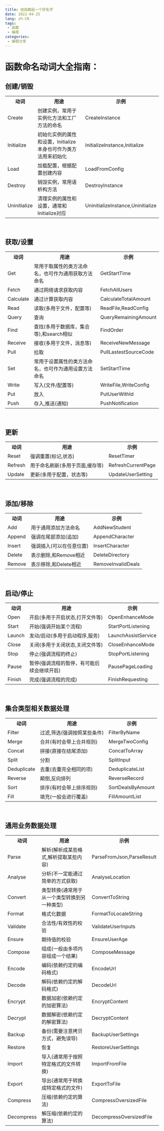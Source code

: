 ```yaml
---
title: 给函数起一个好名字
date: 2022-04-25
lang: zh-CN
tags:
 - 函数
 - 编程
categories:
 - 编程分享
---
```



# 函数命名动词大全指南：


## 创建/销毁
<table class="table table-bordered table-striped table-condensed">
   <tr>
      <th>动词</th>
      <th>用途</th>
      <th>示例</th>
   </tr>
   <tr>
      <td>Create</td>
      <td>创建实例，常用于实例化方法和工厂方法的命名</td>
      <td>CreateInstance</td>
   </tr>
   <tr>
      <td>Initialize</td>
      <td>初始化实例的属性和设置，Initialize本身也可作为类方法用来初始化</td>
      <td>InitializeInstance,Initialize</td>
   </tr>
   <tr>
      <td>Load</td>
      <td>加载配置，根据配置创建内容</td>
      <td>LoadFromConfig</td>
   </tr>
   <tr>
      <td>Destroy</td>
      <td>销毁实例，常用语析构方法</td>
      <td>DestroyInstance</td>
   </tr>
   <tr>
      <td>Uninitialize</td>
      <td>清理实例的属性和设置，通常和Initialize对应</td>
      <td>UninitializeInstance,Uninitialize</td>
   </tr>
</table>
<br>

## 获取/设置
<table class="table table-bordered table-striped table-condensed">
   <tr>
      <th>动词</th>
      <th>用途</th>
      <th>示例</th>
   </tr>
   <tr>
      <td>Get</td>
      <td>常用于取属性的类方法命名，也可作为通用获取方法命名</td>
      <td>GetStartTime</td>
   </tr>
   <tr>
      <td>Fetch</td>
      <td>通过网络请求获取内容</td>
      <td>FetchAllUsers</td>
   </tr>
   <tr>
      <td>Calculate</td>
      <td>通过计算获取内容</td>
      <td>CalculateTotalAmount</td>
   </tr>
   <tr>
      <td>Read</td>
      <td>读取(多用于文件，配置等)</td>
      <td>ReadFile,ReadConfig</td>
   </tr>
   <tr>
      <td>Query</td>
      <td>查询</td>
      <td>QueryRemainingAmount</td>
   </tr>
   <tr>
      <td>Find</td>
      <td>查找(多用于数据库，集合等),和search相似</td>
      <td>FindOrder</td>
   <tr>
      <td>Receive</td>
      <td>接收(多用于文件，消息等)</td>
      <td>ReceiveNewMessage</td>
   </tr>
   <tr>
      <td>Pull</td>
      <td>拉取</td>
      <td>PullLastestSourceCode</td>
   </tr>
      <tr>
      <td>Set</td>
      <td>常用于设置属性的类方法命名，也可作为通用设置方法命名</td>
      <td>SetStartTime</td>
   </tr>
   <tr>
      <td>Write</td>
      <td>写入(文件/配置等)</td>
      <td>WriteFile,WriteConfig</td>
   </tr>
   <tr>
      <td>Put</td>
      <td>放入</td>
      <td>PutUserWithId</td>
   </tr>
   <tr>
      <td>Push</td>
      <td>存入,推送(通知)</td>
      <td>PushNotification</td>
   </tr>
</table>
<br>

## 更新
<table class="table table-bordered table-striped table-condensed">
   <tr>
      <th>动词</th>
      <th>用途</th>
      <th>示例</th>
   </tr>
   <tr>
      <td>Reset</td>
      <td>强调重置(标记,状态)</td>
      <td>ResetTimer</td>
   </tr>
   <tr>
      <td>Refresh</td>
      <td>用于命名刷新(多用于页面,缓存等)</td>
      <td>RefreshCurrentPage</td>
   </tr>
   <tr>
      <td>Update</td>
      <td>更新(多用于配置，状态等)</td>
      <td>UpdateUserSetting</td>
   </tr>
</table>
<br>

## 添加/移除
<table class="table table-bordered table-striped table-condensed">
   <tr>
      <th>动词</th>
      <th>用途</th>
      <th>示例</th>
   </tr>
   <tr>
      <td>Add</td>
      <td>用于通用添加方法命名</td>
      <td>AddNewStudent</td>
   </tr>
   <tr>
      <td>Append</td>
      <td>强调在尾部添加(追加)</td>
      <td>AppendCharacter</td>
   </tr>
   <tr>
      <td>Insert</td>
      <td>强调插入(可以在任意位置)</td>
      <td>InsertCharacter</td>
   </tr>
   <tr>
      <td>Delete</td>
      <td>表示删除,和Remove相近</td>
      <td>DeleteDirectory</td>
   </tr>
   <tr>
      <td>Remove</td>
      <td>表示移除,和Delete相近</td>
      <td>RemoveInvalidDeals</td>
   </tr>
</table>
<br>

## 启动/停止
<table class="table table-bordered table-striped table-condensed">
   <tr>
      <th>动词</th>
      <th>用途</th>
      <th>示例</th>
   </tr>
   <tr>
      <td>Open</td>
      <td>开启(多用于开启状态,打开文件等)</td>
      <td>OpenEnhanceMode</td>
   </tr>
   <tr>
      <td>Start</td>
      <td>开始(强调开始某个流程)</td>
      <td>StartPortListening</td>
   </tr>
   <tr>
      <td>Launch</td>
      <td>发动/启动(多用于启动程序,服务)</td>
      <td>LaunchAssistService</td>
   </tr>
   <tr>
      <td>Close</td>
      <td>关闭(多用于关闭状态,关闭文件等)</td>
      <td>CloseEnhanceMode</td>
   </tr>
   <tr>
      <td>Stop</td>
      <td>停止(强调流程的终止)</td>
      <td>StopPortListening</td>
   </tr>
   <tr>
      <td>Pause</td>
      <td>暂停(强调流程的暂停，有可能后续会继续开启)</td>
      <td>PausePageLoading</td>
   </tr>
   <tr>
      <td>Finish</td>
      <td>完成(强调流程的完成)</td>
      <td>FinishRequesting</td>
   </tr>
</table>
<br>

## 集合类型相关数据处理
<table class="table table-bordered table-striped table-condensed">
   <tr>
      <th>动词</th>
      <th>用途</th>
      <th>示例</th>
   </tr>
   <tr>
      <td>Filter</td>
      <td>过滤,筛选(强调按照某些条件)</td>
      <td>FilterByName</td>
   </tr>
   <tr>
      <td>Merge</td>
      <td>合并(有时会带上合并规则)</td>
      <td>MergeTwoConfig</td>
   </tr>
   <tr>
      <td>Concat</td>
      <td>拼接(直接在结尾添加)</td>
      <td>ConcatToArray</td>
   </tr>
   <tr>
      <td>Split</td>
      <td>分割</td>
      <td>SplitInput</td>
   </tr>
   <tr>
      <td>Deduplicate</td>
      <td>去重(去重完全相同的项)</td>
      <td>DeduplicateList</td>
   </tr>
   <tr>
      <td>Reverse</td>
      <td>颠倒,反向排列</td>
      <td>ReverseRecord</td>
   </tr>
   <tr>
      <td>Sort</td>
      <td>排序(有时会带上排序规则)</td>
      <td>SortDealsByAmount</td>
   </tr>
   <tr>
      <td>Fill</td>
      <td>填充(一般会进行覆盖)</td>
      <td>FillAmountList</td>
   </tr>
</table>
<br>

## 通用业务数据处理
<table class="table table-bordered table-striped table-condensed">
   <tr>
      <th>动词</th>
      <th>用途</th>
      <th>示例</th>
   </tr>
   <tr>
      <td>Parse</td>
      <td>解析(解析成某些格式,解析提取某些内容)</td>
      <td>ParseFromJson,ParseResult</td>
   </tr>
   <tr>
      <td>Analyse</td>
      <td>分析(不一定能通过简单的方式获取)</td>
      <td>AnalyseLocation</td>
   </tr>
   <tr>
      <td>Convert</td>
      <td>类型转换(通常用于从一个类型转换到另一种类型)</td>
      <td>ConvertToString</td>
   </tr>
   <tr>
      <td>Format</td>
      <td>格式化数据</td>
      <td>FormatToLocaleString</td>
   </tr>
   <tr>
      <td>Validate</td>
      <td>合法性/有效性的校验</td>
      <td>ValidateUserInputs</td>
   </tr>
   <tr>
      <td>Ensure</td>
      <td>期待值的校验</td>
      <td>EnsureUserAge</td>
   </tr>
   <tr>
      <td>Compose</td>
      <td>组成(一般由多项内容组成一个结果)</td>
      <td>ComposeMessage</td>
   </tr>
   <tr>
      <td>Encode</td>
      <td>编码(依赖约定的编码格式)</td>
      <td>EncodeUrl</td>
   </tr>
   <tr>
      <td>Decode</td>
      <td>解码(依赖约定的解码格式)</td>
      <td>DecodeUrl</td>
   </tr>
   <tr>
      <td>Encrypt</td>
      <td>数据加密(依赖约定的加密算法)</td>
      <td>EncryptContent</td>
   </tr>
   <tr>
      <td>Decrypt</td>
      <td>数据解密(依赖约定的解密算法)</td>
      <td>DecryptContent</td>
   </tr>
   <tr>
      <td>Backup</td>
      <td>备份(需要注意拷贝方式，避免误导)</td>
      <td>BackupUserSettings</td>
   </tr>
   <tr>
      <td>Restore</td>
      <td>恢复</td>
      <td>RestoreUserSettings</td>
   </tr>
   <tr>
      <td>Import</td>
      <td>导入(通常用于按照特定格式的文件转换)</td>
      <td>ImportFromFile</td>
   </tr>
   <tr>
      <td>Export</td>
      <td>导出(通常用于转换成特定格式的文件)</td>
      <td>ExportToFile</td>
   </tr>
      <tr>
      <td>Compress</td>
      <td>压缩(依赖约定的算法)</td>
      <td>CompressOversizedFile</td>
   </tr>
   <tr>
      <td>Decompress</td>
      <td>解压缩(依赖约定的算法)</td>
      <td>DecompressOversizedFile</td>
   </tr>
</table>
<br>
